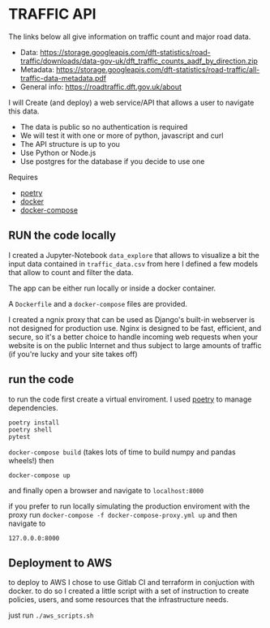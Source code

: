# TRAFFIC API

The links below all give information on traffic count and major road data.

- Data: <https://storage.googleapis.com/dft-statistics/road-traffic/downloads/data-gov-uk/dft_traffic_counts_aadf_by_direction.zip>
- Metadata: <https://storage.googleapis.com/dft-statistics/road-traffic/all-traffic-data-metadata.pdf>
- General info: <https://roadtraffic.dft.gov.uk/about>

I will Create (and deploy) a web service/API that allows a user to navigate this data.

- The data is public so no authentication is required
- We will test it with one or more of python, javascript and curl
- The API structure is up to you
- Use Python or Node.js
- Use postgres for the database if you decide to use one

Requires 
- [poetry](https://python-poetry.org/docs/)
- [docker](https://docs.docker.com/get-docker/)
- [docker-compose](https://docs.docker.com/compose/install/)



## RUN the code locally

I created a Jupyter-Notebook `data_explore` that allows to visualize a bit the input data contained in `traffic_data.csv`
from here I defined a few models that allow to count and filter the data.



The app can be either run locally or inside a docker container.

A `Dockerfile` and a `docker-compose` files are provided.

I created a ngnix proxy that can be used as Django's built-in webserver is not designed for production use.
Nginx is designed to be fast, efficient, and secure, so it's a better choice to handle incoming web requests when your website is on the public Internet and thus subject to large amounts of traffic (if you're lucky and your site takes off) 

## run the code

to run the code first create a virtual enviroment. I used [poetry](https://python-poetry.org/docs/) to manage dependencies.

```
poetry install
poetry shell
pytest
```



`docker-compose build` (takes lots of time to build numpy and pandas wheels!)
then 

`docker-compose up`

and finally open a browser and navigate to `localhost:8000`

if you prefer to run locally simulating the production enviroment with the proxy run
`docker-compose -f docker-compose-proxy.yml up` and then navigate to 

`127.0.0.0:8000`


## Deployment to AWS

to deploy to AWS I chose to use Gitlab CI and terraform in conjuction with docker.
to do so I created a little script with a set of instruction to create policies, users, and some resources that the infrastructure needs. 


just run `./aws_scripts.sh`








